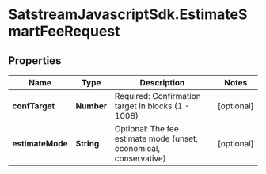 # SatstreamJavascriptSdk.EstimateSmartFeeRequest

## Properties
Name | Type | Description | Notes
------------ | ------------- | ------------- | -------------
**confTarget** | **Number** | Required: Confirmation target in blocks (1 - 1008) | [optional] 
**estimateMode** | **String** | Optional: The fee estimate mode (unset, economical, conservative) | [optional] 
